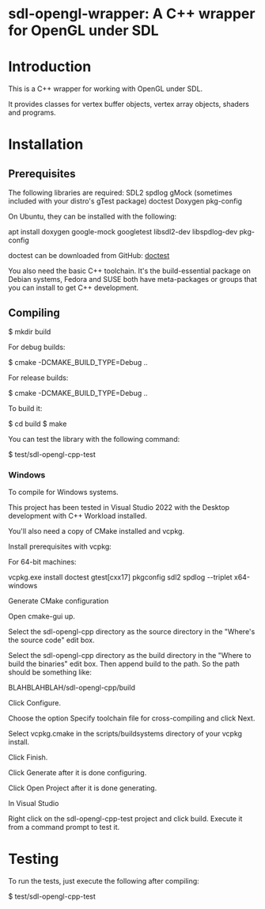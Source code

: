 # sdl-opengl-wrapper: A C++ wrapper for OpenGL under SDL

# Introduction #

This is a C++ wrapper for working with OpenGL under SDL.

It provides classes for vertex buffer objects, vertex array objects,
shaders and programs.

# Installation #

## Prerequisites ##

The following libraries are required:
SDL2
spdlog
gMock (sometimes included with your distro's gTest package)
doctest
Doxygen
pkg-config

On Ubuntu, they can be installed with the following:

apt install doxygen google-mock googletest libsdl2-dev libspdlog-dev pkg-config

doctest can be downloaded from GitHub:
[doctest](https://github.com/doctest/doctest.git)


You also need the basic C++ toolchain.  It's the build-essential
package on Debian systems, Fedora and SUSE both have meta-packages or
groups that you can install to get C++ development.

## Compiling ##

$ mkdir build

For debug builds:

$ cmake -DCMAKE_BUILD_TYPE=Debug ..

For release builds:

$ cmake -DCMAKE_BUILD_TYPE=Debug ..

To build it:

$ cd build
$ make


You can test the library with the following command:

$ test/sdl-opengl-cpp-test



### Windows ###

To compile for Windows systems.

This project has been tested in Visual Studio 2022 with the Desktop
development with C++ Workload installed.

You'll also need a copy of CMake installed and vcpkg.


Install prerequisites with vcpkg:

For 64-bit machines:

vcpkg.exe install doctest gtest[cxx17] pkgconfig sdl2 spdlog --triplet x64-windows


Generate CMake configuration

Open cmake-gui up.

Select the sdl-opengl-cpp directory as the source directory in the
"Where's the source code" edit box.

Select the sdl-opengl-cpp directory as the build directory in the
"Where to build the binaries" edit box.  Then append build to the
path.  So the path should be something like:

BLAHBLAHBLAH/sdl-opengl-cpp/build

Click Configure.

Choose the option Specify toolchain file for cross-compiling and click
Next.

Select vcpkg.cmake in the scripts/buildsystems directory of your vcpkg
install.

Click Finish.

Click Generate after it is done configuring.

Click Open Project after it is done generating.


In Visual Studio

Right click on the sdl-opengl-cpp-test project and click build.
Execute it from a command prompt to test it.


# Testing #

To run the tests, just execute the following after compiling:

$ test/sdl-opengl-cpp-test

